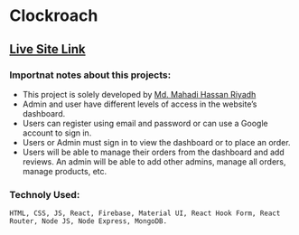 # Clockroach


## [Live Site Link](https://niche-website-clockroach.web.app/)



### Importnat notes about this projects:
* This project is solely developed by [Md. Mahadi Hassan Riyadh](https://github.com/mahadihassanriyadh)
* Admin and user have different levels of access in the website’s dashboard.
* Users can register using email and password or can use a Google account to sign in.
* Users or Admin must sign in to view the dashboard or to place an order.
* Users will be able to manage their orders from the dashboard and add reviews. An admin will be able to add other admins, manage all orders, manage products, etc.

### Technoly Used:
    HTML, CSS, JS, React, Firebase, Material UI, React Hook Form, React Router, Node JS, Node Express, MongoDB. 
